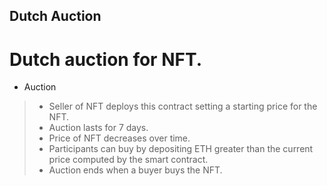 ## **Dutch Auction**

# Dutch auction for NFT.

- Auction
> - Seller of NFT deploys this contract setting a starting price for the NFT.
> - Auction lasts for 7 days.
> - Price of NFT decreases over time.
> - Participants can buy by depositing ETH greater than the current price computed by the smart contract.
> - Auction ends when a buyer buys the NFT.